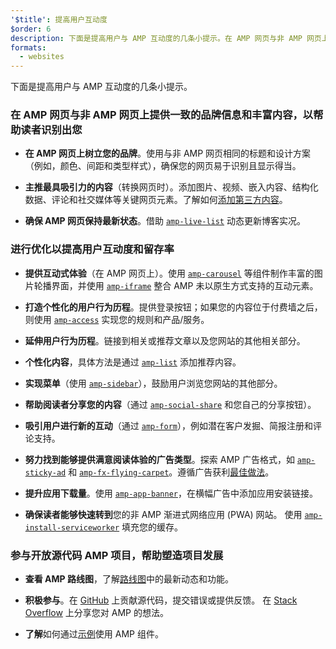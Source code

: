 ```yaml
---
'$title': 提高用户互动度
$order: 6
description: 下面是提高用户与 AMP 互动度的几条小提示。在 AMP 网页与非 AMP 网页上提供一致的品牌信息和丰富内容，以帮助读者识别出您
formats:
  - websites
---
```


下面是提高用户与 AMP 互动度的几条小提示。

### 在 AMP 网页与非 AMP 网页上提供一致的品牌信息和丰富内容，以帮助读者识别出您

- **在 AMP 网页上树立您的品牌**。使用与非 AMP 网页相同的标题和设计方案（例如，颜色、间距和类型样式），确保您的网页易于识别且显示得当。

- **主推最具吸引力的内容**（转换网页时）。添加图片、视频、嵌入内容、结构化数据、评论和社交媒体等关键网页元素。了解如何[添加第三方内容](../../../documentation/guides-and-tutorials/develop/media_iframes_3p/third_party_components.md)。

- **确保 AMP 网页保持最新状态**。借助 [`amp-live-list`](../../../documentation/components/reference/amp-live-list.md) 动态更新博客实况。

### 进行优化以提高用户互动度和留存率

- **提供互动式体验**（在 AMP 网页上）。使用 [`amp-carousel`](../../../documentation/components/reference/amp-carousel.md) 等组件制作丰富的图片轮播界面，并使用 [`amp-iframe`](../../../documentation/components/reference/amp-iframe.md) 整合 AMP 未以原生方式支持的互动元素。

- **打造个性化的用户行为历程**。提供登录按钮；如果您的内容位于付费墙之后，则使用 [`amp-access`](../../../documentation/components/reference/amp-access.md) 实现您的规则和产品/服务。

- **延伸用户行为历程**。链接到相关或推荐文章以及您网站的其他相关部分。

- **个性化内容**，具体方法是通过 [`amp-list`](../../../documentation/components/reference/amp-list.md) 添加推荐内容。

- **实现菜单**（使用 [`amp-sidebar`](../../../documentation/components/reference/amp-sidebar.md)），鼓励用户浏览您网站的其他部分。

- **帮助阅读者分享您的内容**（通过 [`amp-social-share`](../../../documentation/components/reference/amp-social-share.md) 和您自己的分享按钮）。

- **吸引用户进行新的互动**（通过 [`amp-form`](../../../documentation/components/reference/amp-form.md)），例如潜在客户发掘、简报注册和评论支持。

- **努力找到能够提供满意阅读体验的广告类型**。探索 AMP 广告格式，如 [`amp-sticky-ad`](../../../documentation/components/reference/amp-sticky-ad.md) 和 [`amp-fx-flying-carpet`](../../../documentation/components/reference/amp-fx-flying-carpet.md)。遵循广告获利[最佳做法](../../../documentation/guides-and-tutorials/develop/monetization/index.md)。

- **提升应用下载量**。使用 [`amp-app-banner`](../../../documentation/components/reference/amp-app-banner.md)，在横幅广告中添加应用安装链接。

- **确保读者能够快速转到**您的非 AMP 渐进式网络应用 (PWA) 网站。 使用 [`amp-install-serviceworker`](../../../documentation/components/reference/amp-install-serviceworker.md) 填充您的缓存。

### 参与开放源代码 AMP 项目，帮助塑造项目发展

- **查看 AMP 路线图**，了解[路线图](../../../community/roadmap.html)中的最新动态和功能。

- **积极参与**。在 [GitHub](https://github.com/ampproject/amphtml/blob/main/CONTRIBUTING.md) 上贡献源代码，提交错误或提供反馈。 在 [Stack Overflow](https://stackoverflow.com/questions/tagged/amp-html) 上分享您对 AMP 的想法。

- **了解**如何通过[示例](../../../documentation/examples/index.html)使用 AMP 组件。
